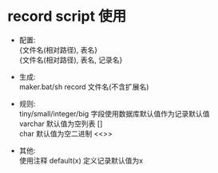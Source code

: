 # record script 使用  

* 配置:  
    {文件名(相对路径), 表名}  
    {文件名(相对路径), 表名, 记录名}  

* 生成:  
    maker.bat/sh record 文件名(不含扩展名)  

* 规则:  
    tiny/small/integer/big 字段使用数据库默认值作为记录默认值  
    varchar 默认值为空列表 []  
    char 默认值为空二进制 <<>>  

* 其他:  
    使用注释 default(x) 定义记录默认值为x  

